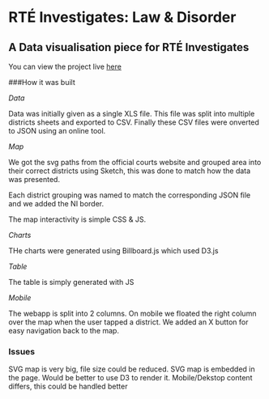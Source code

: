 # RTÉ Investigates: Law & Disorder
## A Data visualisation piece for RTÉ Investigates

You can view the project live [here](https://www.rte.ie/iu/courts/)

###How it was built

*Data*

Data was initially given as a single XLS file. This file was split into multiple districts sheets and exported to CSV. Finally these CSV files were onverted to JSON using an online tool.

*Map*

We got the svg paths from the official courts website and grouped area into their correct districts using Sketch, this was done to match how the data was presented.

Each district grouping was named to match the corresponding JSON file and we added the NI border.

The map interactivity is simple CSS & JS.

*Charts*

THe charts were generated using Billboard.js which used D3.js

*Table*

The table is simply generated with JS

*Mobile*

The webapp is split into 2 columns. On mobile we floated the right column over the map when the user tapped a district. We added an X button for easy navigation back to the map.
 
### Issues

SVG map is very big, file size could be reduced.
SVG map is embedded in the page. Would be better to use D3 to render it.
Mobile/Dekstop content differs, this could be handled better

 




